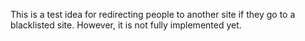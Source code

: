 This is a test idea for redirecting people to another site if they go to a blacklisted site. However, it is not fully implemented yet.
